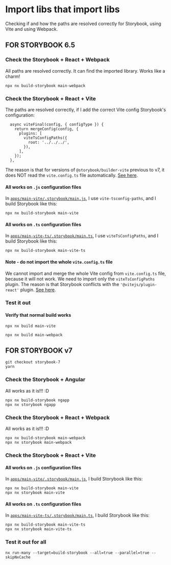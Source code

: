 # Import libs that import libs

Checking if and how the paths are resolved correctly for Storybook, using Vite and using Webpack.

## FOR STORYBOOK 6.5

### Check the Storybook + React + Webpack

All paths are resolved correctly. It can find the imported library. Works like a charm!

```
npx nx build-storybook main-webpack
```

### Check the Storybook + React + Vite

The paths are resolved correctly, if I add the correct Vite config Storybook's configuration:

```
  async viteFinal(config, { configType }) {
    return mergeConfig(config, {
      plugins: [
        viteTsConfigPaths({
          root: '../../../',
        }),
      ],
    });
  },
```

The reason is that for versions of `@storybook/builder-vite` previous to v7, it does NOT read the `vite.config.ts` file automatically. [See here](https://github.com/storybookjs/storybook/issues/19391#issuecomment-1282243042).

#### All works on `.js` configuration files

In [`apps/main-vite/.storybook/main.js`](apps/main-vite/.storybook/main.js), I use `vite-tsconfig-paths`, and I build Storybook like this:

```
npx nx build-storybook main-vite
```

#### All works on `.ts` configuration files

In [`apps/main-vite-ts/.storybook/main.ts`](apps/main-vite-ts/.storybook/main.ts), I use `viteTsConfigPaths`, and I build Storybook like this:

```
npx nx build-storybook main-vite-ts
```

#### Note - do not import the whole `vite.config.ts` file

We cannot import and merge the whole Vite config from `vite.config.ts` file, because it will not work. We need to import only the `viteTsConfigPaths` plugin. The reason is that Storybook conflicts with the `'@vitejs/plugin-react'` plugin. [See here](https://github.com/storybookjs/storybook/issues/19365).

### Test it out

#### Verify that normal build works

```
npx nx build main-vite
```

```
npx nx build main-webpack
```

## FOR STORYBOOK v7

```
git checkout storybook-7
yarn
```

### Check the Storybook + Angular

All works as it is!!! :D

```
npx nx build-storybook ngapp
npx nx storybook ngapp
```

### Check the Storybook + React + Webpack

All works as it is!!! :D

```
npx nx build-storybook main-webpack
npx nx storybook main-webpack
```

### Check the Storybook + React + Vite

#### All works on `.js` configuration files

In [`apps/main-vite/.storybook/main.js`](apps/main-vite/.storybook/main.js), I build Storybook like this:

```
npx nx build-storybook main-vite
npx nx storybook main-vite
```

#### All works on `.ts` configuration files

In [`apps/main-vite-ts/.storybook/main.ts`](apps/main-vite-ts/.storybook/main.ts), I build Storybook like this:

```
npx nx build-storybook main-vite-ts
npx nx storybook main-vite-ts
```

### Test it out for all

```
nx run-many --target=build-storybook --all=true --parallel=true --skipNxCache
```

